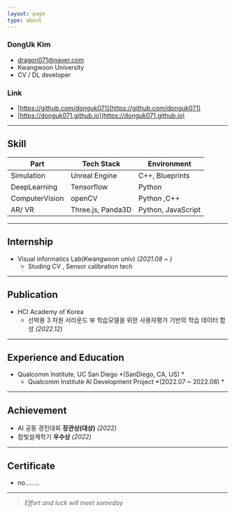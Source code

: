 ```yaml
---
layout: page
type: about
---
```




### DongUk Kim
- dragon071@naver.com
- Kwangwoon University
- CV / DL developer

### Link
- [https://github.com/donguk071](https://github.com/donguk071)
- [https://donguk071.github.io](https://donguk071.github.io)

---

## Skill

Part | Tech Stack | Environment
---|---|---
Simulation | Unreal Engine | C++, Blueprints
DeepLearning | Tensorflow | Python
ComputerVision | openCV | Python ,C++
AR/ VR| Three.js, Panda3D | Python, JavaScript

---

## Internship

- Visual informatics Lab(Kwangwoon univ) *(2021.08 ~ )*
  - Studing CV , Sensor calibration  tech 
  
---

## Publication

- HCI Academy of Korea
  - 선박용 3 차원 서라운드 뷰 학습모델을 위한 사용자평가 기반의 학습 데이터 합성 *(2022.12)*

---

## Experience and Education

- Qualcomm Institute, UC San Diego  *(SanDiego, CA, US) *
  - Qualcomm Institute AI Development Project  *(2022.07 ~ 2022.08) *


---

## Achievement

- AI 공동 경진대회    **장관상(대상)** *(2022)*
- 참빛설계학기    **우수상** *(2022)*

---

## Certificate

- no........


---

> *Effort and luck will meet someday*